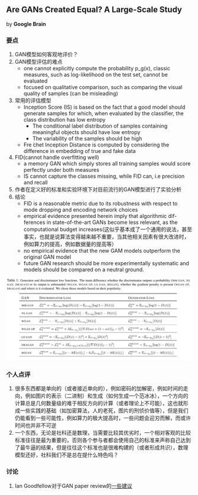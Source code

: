 ## Are GANs Created Equal? A Large-Scale Study

by **Google Brain**

### 要点

1. GAN模型如何客观地评价？
2. GAN模型评估的难点
	* one cannot explicitly compute the probability p_g(x), classic measures, such as log-likelihood on the test set, cannot be evaluated
	* focused on qualitative comparison, such as comparing the visual quality of samples (can be misleading)
3. 常用的评估模型
	* Inception Score (IS) is based on the fact that a good model should generate samples for which, when evaluated by the classifier, the class distribution has low entropy
		- The conditional label distribution of samples containing meaningful objects should have low entropy
		- The variability of the samples should be high
	* Fre ́chet Inception Distance is computed by considering the difference in embedding of true and fake data
4. FID(cannot handle overfitting well)
	* a memory GAN which simply stores all training samples would score perfectly under both measures
	* IS cannot capture the classes missing, while FID can, i.e precision and recall
5. 作者在定义好的标准和实验环境下对目前流行的GAN模型进行了实验分析
6. 结论
	* FID is a reasonable metric due to its robustness with respect to mode dropping and encoding network choices
	* empirical evidence presented herein imply that algorithmic dif- ferences in state-of-the-art GANs become less relevant, as the computational budget increases(这似乎基本成了一个通用的说法，甚至事实，也就是说算法变得越来越不重要，当其他相关因素有很大改进时，例如算力的提高，例如数据量的提高等）
	* no empirical evidence that the new GAM models outperform the original GAN model
	* future GAN research should be more experimentally systematic and models should be compared on a neutral ground.

![GAN comparing](/images/gan-comp.png)

### 个人点评

1. 很多东西都是单向的（或者接近单向的），例如密码的加解密，例如时间的走向，例如图片的表示（二进制）和生成（如何生成一个范冰冰），一个方向的计算总是几何数量级的难于相反方向的计算（或者理论上不可能），这也就形成一些实践的基础（如加密算法，人的老死，图片的刑侦价值等），但是我们仍能看到一些可能性，例如算力的极大提高时，一些问题会迎刃而解，而或许时间也并非不可逆
2. 一个东西，无论是社科还是数理，当需要比较其优劣时，一个相对客观的比较标准往往是最为重要的，否则各个参与者都会使用自己的标准来声称自己达到了最牛逼的结果，但是往往这个标准也是很难构建的（或者形成共识），数理模型还好，社科我们不是总在提什么特色吗？

### 讨论

1. Ian Goodfellow对于GAN paper review的[一些建议](https://twitter.com/goodfellow_ian/status/978339478560415744)
